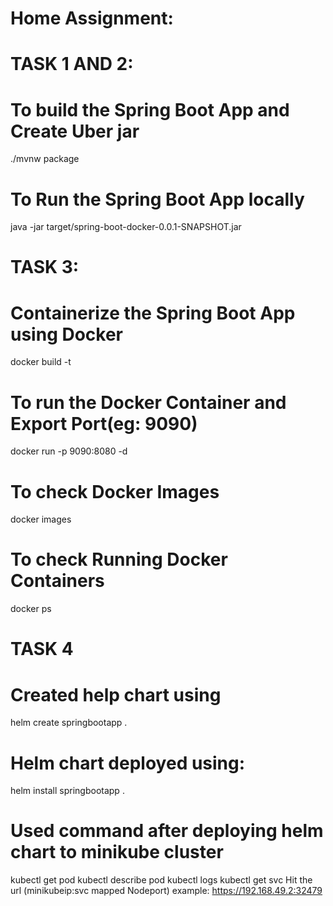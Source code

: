 # Home Assignment: <HelloWorld-SpringBootApp>

# TASK 1 AND 2:
# To build the Spring Boot App and Create Uber jar
./mvnw package

# To Run the Spring Boot App locally
java -jar target/spring-boot-docker-0.0.1-SNAPSHOT.jar



# TASK 3:
# Containerize the Spring Boot App using Docker
docker build -t <docker-image-name>

# To run the Docker Container and Export Port(eg: 9090)
docker run -p 9090:8080 -d <container-name>

# To check Docker Images
docker images

# To check Running Docker Containers
docker ps



# TASK 4
# Created help chart using
helm create springbootapp .

# Helm chart deployed using:
helm install springbootapp .

# Used command after deploying helm chart to minikube cluster
kubectl get pod
kubectl describe pod <pod name>
kubectl logs <pod name>
kubectl get svc
Hit the url (minikubeip:svc mapped Nodeport)
example: https://192.168.49.2:32479











